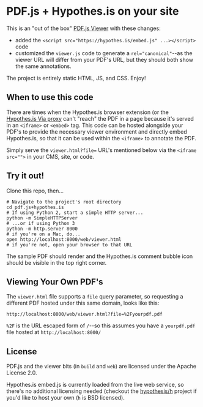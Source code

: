 # PDF.js + Hypothes.is on your site

This is an "out of the box" [PDF.js Viewer]((http://github.com/mozilla/pdf.js)) with these changes:
 - added the `<script src="https://hypothes.is/embed.js" ...></script>` code
 - customized the `viewer.js` code to generate a `rel="canonical"`--as the
   viewer URL will differ from your PDF's URL, but they should both show the
   same annotations.

The project is entirely static HTML, JS, and CSS. Enjoy!

## When to use this code

There are times when the Hypothes.is browser extension (or the [Hypothes.is Via proxy](http://via.hypothes.is/)
can't "reach" the PDF in a page because it's served in an `<iframe>` or `<embed>` tag. This code can be
hosted alongside your PDF's to provide the necessary viewer environment and directly embed Hypothes.is,
so that it can be used within the `<iframe>` to annotate the PDF.

Simply serve the `viewer.html?file=` URL's mentioned below via the `<iframe src="">` in your CMS, site, or code.

## Try it out!

Clone this repo, then...
```
# Navigate to the project's root directory
cd pdf.js+hypothes.is
# If using Python 2, start a simple HTTP server...
python -m SimpleHTTPServer
# ...or if using Python 3
python -m http.server 8000
# if you're on a Mac, do...
open http://localhost:8000/web/viewer.html
# if you're not, open your browser to that URL
```

The sample PDF should render and the Hypothes.is comment bubble icon should be
visible in the top right corner.

## Viewing Your Own PDF's

The `viewer.html` file supports a `file` query parameter, so requesting a
different PDF hosted under this same domain, looks like this:

```
http://localhost:8000/web/viewer.html?file=%2Fyourpdf.pdf
```

`%2F` is the URL escaped form of `/`--so this assumes you have a `yourpdf.pdf`
file hosted at `http://localhost:8000/`

## License

PDF.js and the viewer bits (in `build` and `web`) are licensed under the
Apache License 2.0.

Hypothes.is embed.js is currently loaded from the live web service, so there's
no additional licensing needed (checkout the [hypothesis/h](http://github.com/hypothesis/h)
project if you'd like to host your own (`h` is BSD licensed).
